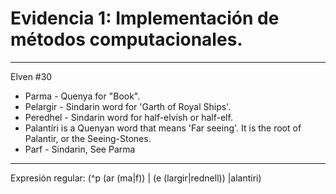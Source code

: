 # Evidencia 1: Implementación de métodos computacionales. 
---
Elven #30
- Parma - Quenya for "Book".
- Pelargir - Sindarin word for 'Garth of Royal Ships'.
- Peredhel - Sindarin word for half-elvish or half-elf.
- Palantíri is a Quenyan word that means 'Far seeing'. It is the root of Palantir, or the Seeing-Stones.
- Parf - Sindarin, See Parma
---
  
Expresión regular: (^p (ar (ma|f)) | (e (largir|rednell)) |alantiri)
